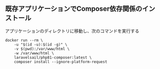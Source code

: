 ## 既存アプリケーションでComposer依存関係のインストール
アプリケーションのディレクトリに移動し、次のコマンドを実行する

```
docker run --rm \
    -u "$(id -u):$(id -g)" \
    -v $(pwd):/var/www/html \
    -w /var/www/html \
    laravelsail/php81-composer:latest \
    composer install --ignore-platform-request
```